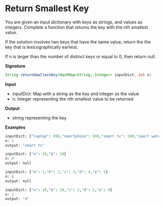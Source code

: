 # Return Smallest Key

You are given an input dictionary with keys as strings, and values as integers. Complete a function that returns the key with the nth smallest value.

If the solution involves two keys that have the same value, return the the key that is lexicographically earliest.

If n is larger than the number of distinct keys or equal to 0, then return null.

**Signature**
```java
String returnSmallestKey(HashMap<String, Integer> inputDict, int n)
```
**Input**
 - inputDict: Map with a string as the key and integer as the value
 - n: Integer representing the nth smallest value to be returned

**Output**
 - string representing the key

**Examples**
```python
inputDict: {"laptop": 999,"smartphone": 999,"smart tv": 500,"smart watch": 300,"smart home": 9999999}
n: 2 
output: "smart tv" 

inputDict: {"a": 10,"b": 20}
n: 0
output: null

inputDict: {"a": 1,"b": 2,"c": 3,"d": 4,"e": 5}
n: 6 
output: null

inputDict: {"a": 10,"b": 20,"c": 3,"d": 2,"e": 9}
n: 1
output: "d"
```